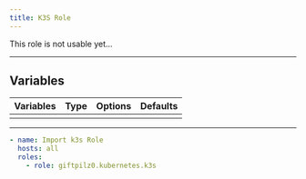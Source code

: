 ```yaml
---
title: K3S Role
---
```


This role is not usable yet...

______________________________________________________________________

## Variables

| Variables | Type | Options | Defaults |
| --------- | ---- | ------- | -------- |
|           |      |         |          |

______________________________________________________________________

```yaml
- name: Import k3s Role
  hosts: all
  roles:
    - role: giftpilz0.kubernetes.k3s
```
